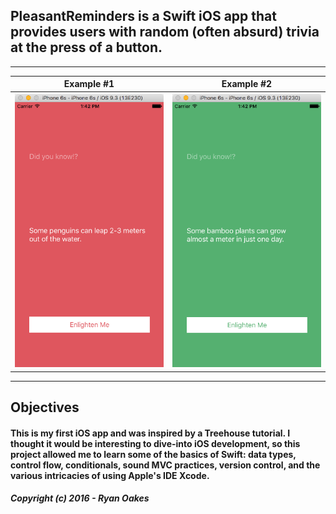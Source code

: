 ## **PleasantReminders** is a Swift iOS app that provides users with random (often absurd) trivia at the press of a button.

***


Example #1            |  Example #2
:-------------------------:|:-------------------------:
![](PleasantReminders/Assets.xcassets/1.png)  |  ![](PleasantReminders/Assets.xcassets/2.png)

***



## Objectives

#### This is my first iOS app and was inspired by a Treehouse tutorial. I thought it would be interesting to dive-into iOS development, so this project allowed me to learn some of the basics of Swift: data types, control flow, conditionals, sound MVC practices, version control, and the various intricacies of using Apple's **IDE Xcode**.


##### Copyright (c) 2016 - Ryan Oakes
